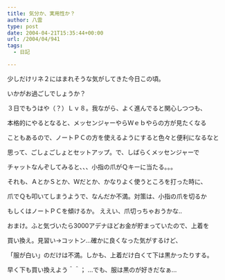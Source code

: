 ```yaml
---
title: 気分か、実用性か？
author: 八雲
type: post
date: 2004-04-21T15:35:44+00:00
url: /2004/04/941
tags:
  - 日記

---
```

少しだけリネ２にはまれそうな気がしてきた今日この頃。
  
いかがお過ごしでしょうか？

３日でもうはや（？）Ｌｖ８。我ながら、よく進んでると関心しつつも、
  
本格的にやるとなると、メッセンジャーやらＷｅｂやらの方が見たくなる
  
こともあるので、ノートＰＣの方を使えるようにすると色々と便利になるなと
  
思って、ごしょごしょとセットアップ。で、しばらくメッセンジャーで
  
チャットなんぞしてみると、、、小指の爪がＱキーに当たる。。。
  
それも、ＡとかＳとか、Ｗだとか、かなりよく使うところを打った時に、
  
爪でＱも叩いてしまうようで、なんだか不満。対策は、小指の爪を切るか
  
もしくはノートＰＣを傾けるか。 ええい、爪切っちゃおうかな‥

おまけ。ふと気づいたら3000アデナほどお金が貯まっていたので、上着を
  
買い換え。見習い→コットン…確かに良くなった気がするけど、
  
「服が白い」のだけは不満。しかも、上着だけ白くて下は黒かったりする。
  
早く下も買い換えよう＾＾； …でも、服は黒のが好きだなぁ…
